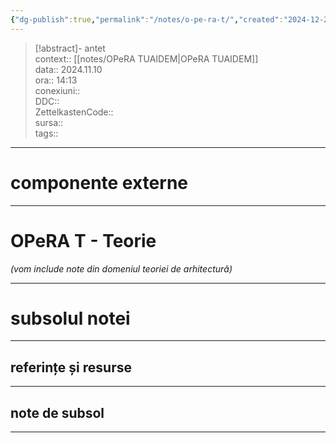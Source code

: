 ```yaml
---
{"dg-publish":true,"permalink":"/notes/o-pe-ra-t/","created":"2024-12-28T15:39:10.065+02:00","updated":"2025-01-15T06:44:53.471+02:00"}
---
```


> [!abstract]- antet  
> context:: [[notes/OPeRA TUAIDEM\|OPeRA TUAIDEM]]  
> data:: 2024.11.10  
> ora:: 14:13  
> conexiuni::  
> DDC::  
> ZettelkastenCode::  
> sursa::  
> tags::  


---
# componente externe  

---

# OPeRA T - Teorie  
*(vom include note din domeniul teoriei de arhitectură)*
  

---
# subsolul notei
---
## referințe și resurse


---
## note de subsol
---


